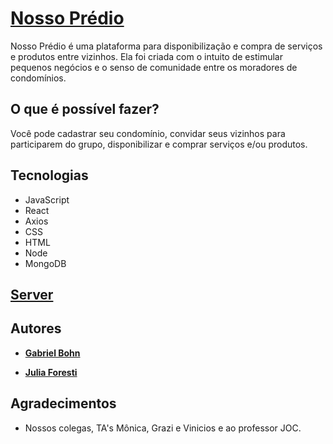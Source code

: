 # [Nosso Prédio](http://nosso-predio.herokuapp.com/)

Nosso Prédio é uma plataforma para disponibilização e compra de serviços e produtos entre vizinhos. Ela foi criada com o intuito de estimular pequenos negócios e o senso de comunidade entre os moradores de condomínios.

## O que é possível fazer?

Você pode cadastrar seu condomínio, convidar seus vizinhos para participarem do grupo, disponibilizar e comprar serviços e/ou produtos.

## Tecnologias

* JavaScript
* React
* Axios
* CSS
* HTML
* Node
* MongoDB

## [Server](https://github.com/juliajforesti/nosso-predio)

## Autores

* [**Gabriel Bohn**](https://github.com/GabrielBohn99)

* [**Julia Foresti**](https://github.com/juliajforesti)

## Agradecimentos

* Nossos colegas, TA's Mônica, Grazi e Vinicios e ao professor JOC.

